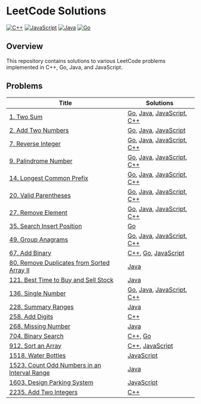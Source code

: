 # LeetCode Solutions

[![C++](https://github.com/2giosangmitom/leetcode/actions/workflows/cpp.yml/badge.svg)](https://github.com/2giosangmitom/leetcode/actions/workflows/cpp.yml)
[![JavaScript](https://github.com/2giosangmitom/leetcode/actions/workflows/javascript.yml/badge.svg)](https://github.com/2giosangmitom/leetcode/actions/workflows/javascript.yml)
[![Java](https://github.com/2giosangmitom/leetcode/actions/workflows/java.yml/badge.svg)](https://github.com/2giosangmitom/leetcode/actions/workflows/java.yml)
[![Go](https://github.com/2giosangmitom/leetcode/actions/workflows/go.yml/badge.svg)](https://github.com/2giosangmitom/leetcode/actions/workflows/go.yml)

## Overview

This repository contains solutions to various LeetCode problems implemented in C++, Go, Java, and JavaScript.

## Problems

| Title                                                                                                                             | Solutions                                                                                                                                                                                                                                   |
| --------------------------------------------------------------------------------------------------------------------------------- | ------------------------------------------------------------------------------------------------------------------------------------------------------------------------------------------------------------------------------------------- |
| [1. Two Sum](https://leetcode.com/problems/two-sum/description/)                                                                  | [Go](./Go/two_sum/two_sum.go), [Java](./Java/lib/src/main/java/leetcode/TwoSum/Solution.java), [JavaScript](./JavaScript/src/two_sum.js), [C++](./C++/src/two_sum.cpp)                                                                      |
| [2. Add Two Numbers](https://leetcode.com/problems/add-two-numbers/description/)                                                  | [Go](./Go/add_two_numbers/add_two_numbers.go), [Java](./Java/lib/src/main/java/leetcode/AddTwoNumbers/Solution.java), [JavaScript](./JavaScript/src/add_two_numbers.js)                                                                     |
| [7. Reverse Integer](https://leetcode.com/problems/reverse-integer/description/)                                                  | [Go](./Go/reverse_integer/reverse_integer.go), [Java](./Java/lib/src/main/java/leetcode/ReverseInteger/Solution.java), [JavaScript](./JavaScript/src/reverse_integer.js), [C++](./C++/src/reverse_integer.cpp)                              |
| [9. Palindrome Number](https://leetcode.com/problems/palindrome-number/description/)                                              | [Go](./Go/palindrome_number/palindrome_number.go), [Java](./Java/lib/src/main/java/leetcode/PalindromeNumber/Solution.java), [JavaScript](./JavaScript/src/palindrome_number.js), [C++](./C++/src/palindrome_number.cpp)                    |
| [14. Longest Common Prefix](https://leetcode.com/problems/longest-common-prefix/description/)                                     | [Go](./Go/longest_common_prefix/longest_common_prefix.go), [Java](./Java/lib/src/main/java/leetcode/LongestCommonPrefix/Solution.java), [JavaScript](./JavaScript/src/longest_common_prefix.js), [C++](./C++/src/longest_common_prefix.cpp) |
| [20. Valid Parentheses](https://leetcode.com/problems/valid-parentheses/description/)                                             | [Go](./Go/valid_parentheses/valid_parentheses.go), [Java](./Java/lib/src/main/java/leetcode/ValidParentheses/Solution.java), [JavaScript](./JavaScript/src/valid_parentheses.js), [C++](./C++/src/valid_parentheses.cpp)                    |
| [27. Remove Element](https://leetcode.com/problems/remove-element/description/)                                                   | [Go](./Go/remove_element/remove_element.go), [Java](./Java/lib/src/main/java/leetcode/RemoveElement/Solution.java), [JavaScript](./JavaScript/src/remove_element.js), [C++](./C++/src/remove_element.cpp)                                   |
| [35. Search Insert Position](https://leetcode.com/problems/search-insert-position/description/)                                   | [Go](./Go/search_insert_position/search_insert_position.go)                                                                                                                                                                                 |
| [49. Group Anagrams](https://leetcode.com/problems/group-anagrams/description/)                                                   | [Go](./Go/group_anagrams/group_anagrams.go), [Java](./Java/lib/src/main/java/leetcode/GroupAnagrams/Solution.java), [JavaScript](./JavaScript/src/group_anagrams.js), [C++](./C++/src/group_anagrams.cpp)                                   |
| [67. Add Binary](https://leetcode.com/problems/add-binary/description/)                                                           | [C++](./C++/src/add_binary.cpp), [Go](./Go/add_binary/add_binary.go), [JavaScript](./JavaScript/src/add_binary.js)                                                                                                                          |
| [80. Remove Duplicates from Sorted Array II](https://leetcode.com/problems/remove-duplicates-from-sorted-array-ii/description/)   | [Java](./Java/lib/src/main/java/leetcode/RemoveDuplicates2/Solution.java)                                                                                                                                                                   |
| [121. Best Time to Buy and Sell Stock](https://leetcode.com/problems/best-time-to-buy-and-sell-stock/description/)                | [Java](./Java/lib/src/main/java/leetcode/BestTimeToBuyAndSellStock/Solution.java)                                                                                                                                                           |
| [136. Single Number](https://leetcode.com/problems/single-number/description/)                                                    | [Go](./Go/single_number/single_number.go), [Java](./Java/lib/src/main/java/leetcode/SingleNumber/Solution.java), [JavaScript](./JavaScript/src/single_number.js), [C++](./C++/src/single_number.cpp)                                        |
| [228. Summary Ranges](https://leetcode.com/problems/summary-ranges/description/)                                                  | [Java](./Java/lib/src/main/java/leetcode/SummaryRanges/Solution.java)                                                                                                                                                                       |
| [258. Add Digits](https://leetcode.com/problems/add-digits/description/)                                                          | [C++](./C++/src/add_digits.cpp)                                                                                                                                                                                                             |
| [268. Missing Number](https://leetcode.com/problems/missing-number/description/)                                                  | [Java](./Java/lib/src/main/java/leetcode/MissingNumber/Solution.java)                                                                                                                                                                       |
| [704. Binary Search](https://leetcode.com/problems/binary-search/description/)                                                    | [C++](./C++/src/binary_search.cpp), [Go](./Go/binary_search/binary_search.go)                                                                                                                                                               |
| [912. Sort an Array](https://leetcode.com/problems/sort-an-array/description/)                                                    | [C++](./C++/src/sort_an_array.cpp), [JavaScript](./JavaScript/src/sort_an_array.js)                                                                                                                                                         |
| [1518. Water Bottles](https://leetcode.com/problems/water-bottles/description/)                                                   | [JavaScript](./JavaScript/src/water_bottles.js)                                                                                                                                                                                             |
| [1523. Count Odd Numbers in an Interval Range](https://leetcode.com/problems/count-odd-numbers-in-an-interval-range/description/) | [Java](./Java/lib/src/main/java/leetcode/CountOddNumbers/Solution.java)                                                                                                                                                                     |
| [1603. Design Parking System](https://leetcode.com/problems/design-parking-system/description/)                                   | [JavaScript](./JavaScript/src/design_parking_system.js)                                                                                                                                                                                     |
| [2235. Add Two Integers](https://leetcode.com/problems/add-two-integers/description/)                                             | [C++](./C++/src/add_two_integers.cpp)                                                                                                                                                                                                       |
